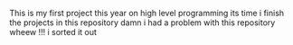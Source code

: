 This is my first project this year on high level programming
its time i finish the projects in this repository
damn i had a problem with this repository wheew !!! i sorted it out 
